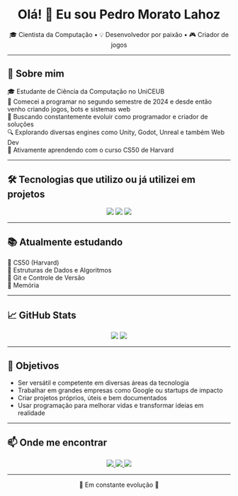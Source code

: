 <h1 align="center">Olá! 👋 Eu sou Pedro Morato Lahoz</h1>

<p align="center">
🎓 Cientista da Computação • 💡 Desenvolvedor por paixão • 🎮 Criador de jogos
</p>

---

## 🚀 Sobre mim
🎓 Estudante de Ciência da Computação no UniCEUB  
👾 Comecei a programar no segundo semestre de 2024 e desde então venho criando jogos, bots e sistemas web  
🎯 Buscando constantemente evoluir como programador e criador de soluções  
🔍 Explorando diversas engines como Unity, Godot, Unreal e também Web Dev  
📌 Ativamente aprendendo com o curso CS50 de Harvard  

---

## 🛠️ Tecnologias que utilizo ou já utilizei em projetos

<p align="center">
  <!-- Ícones via SkillIcons para todos os suportados -->
  <img src="https://skillicons.dev/icons?i=git,vscode,docker,firebase,c,cpp,csharp,python,js,html,css,react,unity,unreal,godot,flutter" />
  <!-- Shields.io para as que faltam -->
  <img src="https://img.shields.io/badge/FlutterFlow-9146FF?style=for-the-badge&logo=flutter&logoColor=white"/>
  <img src="https://img.shields.io/badge/Roblox_Studio-000000?style=for-the-badge&logo=roblox&logoColor=white"/>
</p>

---

## 📚 Atualmente estudando

📘 CS50 (Harvard)  
🧠 Estruturas de Dados e Algoritmos  
🔄 Git e Controle de Versão  
🧪 Memória  

---

## 📈 GitHub Stats

<p align="center">
  <img src="https://github-readme-stats.vercel.app/api?username=PedroM2626&show_icons=true&theme=tokyonight&count_private=true" />
  <img src="https://github-readme-stats.vercel.app/api/top-langs/?username=PedroM2626&layout=compact&theme=tokyonight" />
</p>

---

## 🎯 Objetivos

- Ser versátil e competente em diversas áreas da tecnologia  
- Trabalhar em grandes empresas como Google ou startups de impacto  
- Criar projetos próprios, úteis e bem documentados  
- Usar programação para melhorar vidas e transformar ideias em realidade  

---

## 📫 Onde me encontrar

<p align="center">
  <a href="https://www.linkedin.com/in/pedro-morato-lahoz-7996b1314">
    <img src="https://img.shields.io/badge/LinkedIn-0077B5?style=for-the-badge&logo=linkedin&logoColor=white"/>
  </a>
  <a href="mailto:pedromoratolahoz@gmail.com">
    <img src="https://img.shields.io/badge/Email-D14836?style=for-the-badge&logo=gmail&logoColor=white"/>
  </a>
  <a href="https://discord.com/users/pedrom2626">
    <img src="https://img.shields.io/badge/Discord-5865F2?style=for-the-badge&logo=discord&logoColor=white"/>
  </a>
</p>

---

<p align="center">🚧 Em constante evolução 🚀</p>
